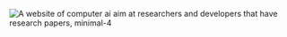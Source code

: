
![A website of computer ai aim at researchers and developers that have research papers, minimal-4](https://github.com/luismi/insane_beard/assets/1941322/3e6162a1-f1ed-480d-84ee-cae6fce3adc8)

